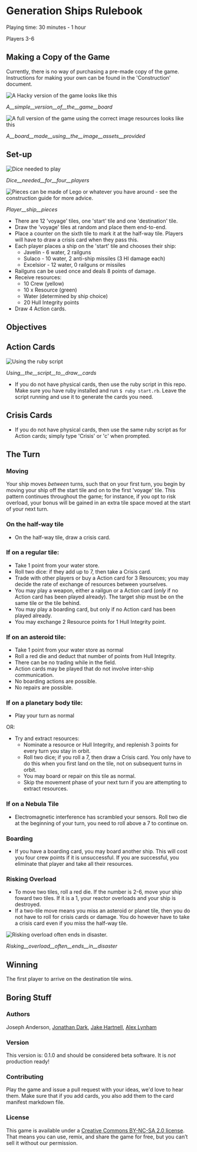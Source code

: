 # Generation Ships Rulebook

Playing time: 30 minutes - 1 hour

Players 3-6

## Making a Copy of the Game

Currently, there is no way of purchasing a pre-made copy of the game. Instructions for making your own can be found in the 'Construction' document.

![A Hacky version of the game looks like this](https://github.com/the-frey/generation-ships/blob/master/manual_images/basic_board.jpg?raw=true)

_A__simple__version__of__the__game__board_

![A full version of the game using the correct image resources looks like this](https://github.com/the-frey/generation-ships/blob/master/manual_images/full_board.jpg?raw=true)

_A__board__made__using__the__image__assets__provided_

## Set-up

![Dice needed to play](https://github.com/the-frey/generation-ships/blob/master/manual_images/dice.jpg?raw=true)

_Dice__needed__for__four__players_

![Pieces can be made of Lego or whatever you have around - see the construction guide for more advice.](https://github.com/the-frey/generation-ships/blob/master/manual_images/pieces.jpg?raw=true)

_Player__ship__pieces_

- There are 12 'voyage' tiles, one 'start' tile and one 'destination' tile. 
- Draw the 'voyage' tiles at random and place them end-to-end.
- Place a counter on the sixth tile to mark it at the half-way tile. Players will have to draw a crisis card when they pass this.
- Each player places a ship on the 'start' tile and chooses their ship:
    - Javelin - 6 water, 2 railguns
    - Sulaco - 10 water, 2 anti-ship missiles (3 HI damage each)
    - Excelsior - 12 water, 0 railguns or missiles
- Railguns can be used once and deals 8 points of damage.
- Receive resources:
  - 10 Crew (yellow)
  - 10 x Resource (green)
  - Water (determined by ship choice)
  - 20 Hull Integrity points
- Draw 4 Action cards.

## Objectives



## Action Cards

![Using the ruby script](https://github.com/the-frey/generation-ships/blob/master/manual_images/using_the_script.jpg?raw=true)

_Using__the__script__to__draw__cards_

- If you do not have physical cards, then use the ruby script in this repo. Make sure you have ruby installed and run `$ ruby start.rb`. Leave the script running and use it to generate the cards you need.

## Crisis Cards

- If you do not have physical cards, then use the same ruby script as for Action cards; simply type 'Crisis' or 'c' when prompted.

## The Turn

### Moving

Your ship moves _between_ turns, such that on your first turn, you begin by moving your ship off the start tile and on to the first 'voyage' tile. This pattern continues throughout the game; for instance, if you opt to risk overload, your bonus will be gained in an extra tile space moved at the start of your next turn. 

### On the half-way tile

- On the half-way tile, draw a crisis card.

### If on a regular tile:

- Take 1 point from your water store.
- Roll two dice: if they add up to 7, then take a Crisis card.
- Trade with other players or buy a Action card for 3 Resources; you may decide the rate of exchange of resources between yourselves. 
- You may play a weapon, either a railgun or a Action card (*only* if no Action card has been played already). The target ship must be on the same tile or the tile behind.
- You may play a boarding card, but only if no Action card has been played already.
- You may exchange 2 Resource points for 1 Hull Integrity point.

### If on an asteroid tile:

- Take 1 point from your water store as normal
- Roll a red die and deduct that number of points from Hull Integrity. 
- There can be no trading while in the field.
- Action cards may be played that do not involve inter-ship communication.
- No boarding actions are possible.
- No repairs are possible.

### If on a planetary body tile:

- Play your turn as normal

OR: 

- Try and extract resources:
  - Nominate a resource or Hull Integrity, and replenish 3 points for every turn you stay in orbit.
  - Roll two dice; if you roll a 7, then draw a Crisis card. You only have to do this when you first land on the tile, not on subsequent turns in orbit.
  - You may board or repair on this tile as normal.
  - Skip the movement phase of your next turn if you are attempting to extract resources.

### If on a Nebula Tile

- Electromagnetic interference has scrambled your sensors. Roll two die at the beginning of your turn, you need to roll above a 7 to continue on.

### Boarding

- If you have a boarding card, you may board another ship. This will cost you four crew points if it is unsuccessful. If you are successful, you eliminate that player and take all their resources.

### Risking Overload

- To move two tiles, roll a red die. If the number is 2-6, move your ship foward two tiles. If it is a 1, your reactor overloads and your ship is destroyed. 
- If a two-tile move means you miss an asteroid or planet tile, then you do not have to roll for crisis cards or damage. You do however have to take a crisis card even if you miss the half-way tile.

![Risking overload often ends in disaster.](https://github.com/the-frey/generation-ships/blob/master/manual_images/playing.jpg?raw=true)

_Risking__overload__often__ends__in__disaster_

## Winning

The first player to arrive on the destination tile wins.

## Boring Stuff

### Authors

Joseph Anderson, [Jonathan Dark](https://twitter.com/jonnyjdark), [Jake Hartnell](https://twitter.com/jakehartnell), [Alex Lynham](https://twitter.com/hipsters_unite)

### Version

This version is: 0.1.0 and should be considered beta software. It is _not_ production ready!

### Contributing

Play the game and issue a pull request with your ideas, we'd love to hear them. Make sure that if you add cards, you also add them to the card manifest markdown file.

### License

This game is available under a [Creative Commons BY-NC-SA 2.0 license](https://creativecommons.org/licenses/by-nc-sa/2.0/). That means you can use, remix, and share the game for free, but you can’t sell it without our permission.
